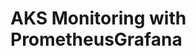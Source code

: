 # AKS Monitoring with PrometheusGrafana                                                                      
